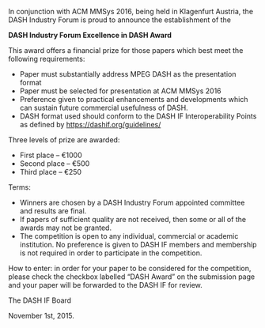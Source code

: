 In conjunction with ACM MMSys 2016, being held in Klagenfurt Austria, the DASH Industry Forum is proud to announce the establishment of the

**DASH Industry Forum Excellence in DASH Award**

This award offers a financial prize for those papers which best meet the following requirements:

* Paper must substantially address MPEG DASH as the presentation format
* Paper must be selected for presentation at ACM MMSys 2016
* Preference given to practical enhancements and developments which can sustain future commercial usefulness of DASH.
* DASH format used should conform to the DASH IF Interoperability Points as defined by https://dashif.org/guidelines/

Three levels of prize are awarded:

* First place – €1000
* Second place – €500
* Third place – €250

Terms:

* Winners are chosen by a DASH Industry Forum appointed committee and results are final.
* If papers of sufficient quality are not received, then some or all of the awards may not be granted.
* The competition is open to any individual, commercial or academic institution.  No preference is given to DASH IF members and membership is not required in order to participate in the competition.

How to enter: in order for your paper to be considered for the competition, please check the checkbox labelled “DASH Award” on the submission page and your paper will be forwarded to the DASH IF for review.


The DASH IF Board

November 1st, 2015.
